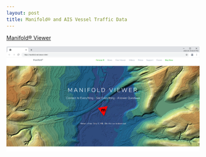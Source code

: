 ```yaml
---
layout: post
title: Manifold® and AIS Vessel Traffic Data
---
```


[Manifold® Viewer](https://manifold.net/viewer.shtml)

![Manifold® Viewer](/images/manifold/Manifold-Software-GIS-ETL-Data-Science-and-Database-Tools.png)